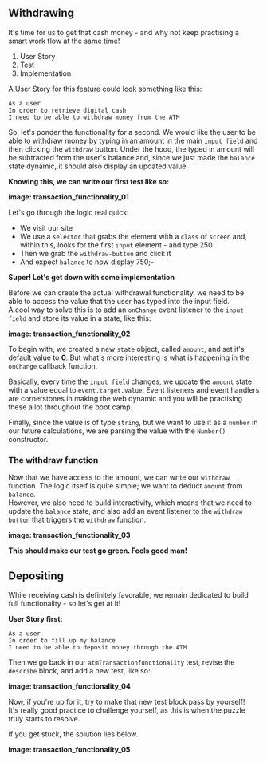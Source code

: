 ## Withdrawing
It's time for us to get that cash money - and why not keep practising a smart work flow at the same time!
1. User Story
2. Test
3. Implementation

A User Story for this feature could look something like this:
```
As a user
In order to retrieve digital cash
I need to be able to withdraw money from the ATM
```

So, let's ponder the functionality for a second. We would like the user to be able to withdraw money by typing in an amount in the main ```input field``` and then clicking the ```withdraw``` button. Under the hood, the typed in amount will be subtracted from the user's balance and, since we just made the ```balance``` state dynamic, it should also display an updated value. 

**Knowing this, we can write our first test like so:**

**image: transaction_functionality_01**

Let's go through the logic real quick: 
- We visit our site
- We use a ```selector``` that grabs the element with a ```class``` of ```screen``` and, within this, looks for the first ```input``` element - and type 250
- Then we grab the ```withdraw-button``` and click it
- And expect ```balance``` to now display 750;-

**Super! Let's get down with some implementation**

Before we can create the actual withdrawal functionality, we need to be able to access the value that the user has typed into the input field.  
A cool way to solve this is to add an ```onChange``` event listener to the ```input field``` and store its value in a state, like this:

**image: transaction_functionality_02**

To begin with, we created a new ```state``` object, called ```amount```, and set it's default value to **0**. 
But what's more interesting is what is happening in the ```onChange``` callback function.

Basically, every time the ```input field``` changes, we update the ```amount``` state with a value equal to ```event.target.value```.   Event listeners and event handlers are cornerstones in making the web dynamic and you will be practising these a lot throughout the boot camp. 

Finally, since the value is of type ```string```, but we want to use it as a ```number``` in our future calculations, we are parsing the value with the ```Number()``` constructor. 

### The withdraw function
Now that we have access to the amount, we can write our ```withdraw``` function. The logic itself is quite simple; we want to deduct ```amount``` from ```balance```.  
However, we also need to build interactivity, which means that we need to update the ```balance``` state, and also add an event listener to the ```withdraw button``` that triggers the ```withdraw``` function.

**image: transaction_functionality_03**

**This should make our test go green. Feels good man!**

## Depositing
While receiving cash is definitely favorable, we remain dedicated to build full functionality - so let's get at it!

**User Story first:**
```
As a user
In order to fill up my balance
I need to be able to deposit money through the ATM
```

Then we go back in our ```atmTransactionfunctionality``` test, revise the ```describe``` block, and add a new test, like so: 

**image: transaction_functionality_04**

Now, if you're up for it, try to make that new test block pass by yourself!  
It's really good practice to challenge yourself, as this is when the puzzle truly starts to resolve.

If you get stuck, the solution lies below.

**image: transaction_functionality_05**
